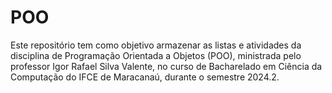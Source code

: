 # POO
Este repositório tem como objetivo armazenar as listas e atividades da disciplina de Programação Orientada a Objetos (POO), ministrada pelo professor Igor Rafael Silva Valente, no curso de Bacharelado em Ciência da Computação do IFCE de Maracanaú, durante o semestre 2024.2.